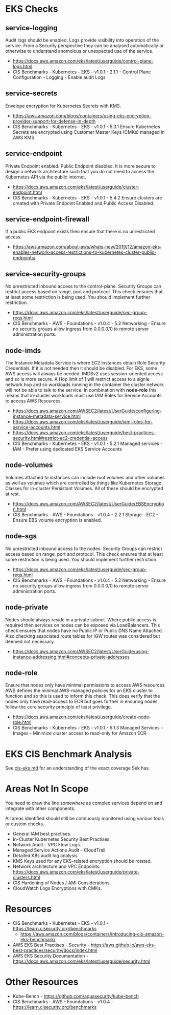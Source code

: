 # EKS Checks

## service-logging
Audit logs should be enabled. Logs provide visibility into operation of the service. From a Security perspective they can be analysed automatically or otherwise to understand anomolous or unexpected use of the service.

* https://docs.aws.amazon.com/eks/latest/userguide/control-plane-logs.html
* CIS Benchmarks - Kubernetes - EKS - v1.0.1 - 2.1.1 - Control Plane Configuration - Logging - Enable audit Logs

## service-secrets
Envelope encryption for Kubernetes Secrets with KMS.

* https://aws.amazon.com/blogs/containers/using-eks-encryption-provider-support-for-defense-in-depth
* CIS Benchmarks - Kubernetes - EKS - v1.0.1 - 5.3.1 Ensure Kubernetes Secrets are encrypted using Customer Master Keys (CMKs) managed in AWS KMS.

## service-endpoint
Private Endpoint enabled. Public Endpoint disabled. It is more secure to design a network architecture such that you do not need to access the Kubernetes API via the public internet.

* https://docs.aws.amazon.com/eks/latest/userguide/cluster-endpoint.html
* CIS Benchmarks - Kubernetes - EKS - v1.0.1 - 5.4.2 Ensure clusters are created with Private Endpoint Enabled and Public Access Disabled.

## service-endpoint-firewall
If a public EKS endpoint exists then ensure that there is no unrestricted access.

* https://aws.amazon.com/about-aws/whats-new/2019/12/amazon-eks-enables-network-access-restrictions-to-kubernetes-cluster-public-endpoints/

## service-security-groups
No unrestricted inbound access to the control-plane. Security Groups can restrict access based on range, port and protocol. This check ensures that at least some restriction is being used. You should implement further restriction.

* https://docs.aws.amazon.com/eks/latest/userguide/sec-group-reqs.html
* CIS Benchmarks - AWS - Foundations - v1.0.4 - 5.2 Networking - Ensure no security groups allow ingress from 0.0.0.0/0 to remote server administration ports.

## node-imds
The Instance Metadata Service is where EC2 Instances obtain Role Security Credentials. If it is not needed then it should be disabled. For EKS, some AWS access will always be needed. IMDSv2 uses session-oriented access and so is more secure. A Hop limit of 1 will restrict access to a signle network hop and so workloads running in the container the cluster network will not be able to talk to the service. In combination with **node-role** this means that in-cluster workloads must use IAM Roles for Service Accounts to access AWS Resources.

* https://docs.aws.amazon.com/AWSEC2/latest/UserGuide/configuring-instance-metadata-service.html
* https://docs.aws.amazon.com/eks/latest/userguide/iam-roles-for-service-accounts.html
* https://docs.aws.amazon.com/eks/latest/userguide/best-practices-security.html#restrict-ec2-credential-access
* CIS Benchmarks - Kubernetes - EKS - v1.0.1 - 5.2.1 Managed services - IAM - Prefer using dedicated EKS Service Accounts

## node-volumes
Volumes attached to instances can include root volumes and other volumes as well as volumes which are controlled by things like Kubernetes Storage Classes for in-cluster Persistant Volumes. All of these should be encrypted at rest.

* https://docs.aws.amazon.com/AWSEC2/latest/UserGuide/EBSEncryption.html
* CIS Benchmarks - AWS - Foundations - v1.0.4 - 2.2.1 Storage - EC2 - Ensure EBS volume encryption is enabled.

## node-sgs
No unrestricted inbound access to the nodes. Security Groups can restrict access based on range, port and protocol. This check ensures that at least some restriction is being used. You should implement further restriction.

* https://docs.aws.amazon.com/eks/latest/userguide/sec-group-reqs.html
* CIS Benchmarks - AWS - Foundations - v1.0.4 - 5.2 Networking - Ensure no security groups allow ingress from 0.0.0.0/0 to remote server administration ports.

## node-private
Nodes should always reside in a private subnet. Where public access is required then services on nodes can be exposed via LoadBalancers. This check ensures that nodes have no Public IP or Public DNS Name Attached. Also checking associated route tables for IGW routes was considered but deemed not necessary.

* https://docs.aws.amazon.com/AWSEC2/latest/UserGuide/using-instance-addressing.html#concepts-private-addresses

## node-role
Ensure that nodes only have minimal permissions to access AWS resources. AWS defines the minimal AWS-managed policies for an EKS cluster to function and so this is used to inform this check. This does verify that the nodes only have read-access to ECR but goes further in ensuring nodes follow the core security principle of least privilege.

* https://docs.aws.amazon.com/eks/latest/userguide/create-node-role.html
* CIS Benchmarks - Kubernetes - EKS - v1.0.1 - 5.1.3 Managed Services - Images - Minimize cluster access to read-only for Amazon ECR


# EKS CIS Benchmark Analysis
See [cis-eks.md](cis-eks.md) for an understanding of the exact coverage Sek has.


# Areas Not In Scope
You need to draw the line somewhere as complex services depend on and integrate with other components.

All areas identified should still be cotinuously monitored using various tools or custom checks.

* General IAM best practises.
* In-Cluster Kubernetes Security Best Practises.
* Network Audit - VPC Flow Logs.
* Managed Service Actions Audit - CloudTrail.
* Detailed K8s audit log analysis.
* KMS Keys used for any EKS-related encryption should be rotated.
* Network architecture and VPC Endpoints. https://docs.aws.amazon.com/eks/latest/userguide/private-clusters.html
* CIS Hardening of Nodes / AMI Considerations.
* CloudWatch Logs Encryptions with CMKs.


# Resources
* CIS Benchmarks - Kubernetes - EKS - v1.0.1 - https://learn.cisecurity.org/benchmarks
    * https://aws.amazon.com/blogs/containers/introducing-cis-amazon-eks-benchmark/
* AWS EKS Best Practises - Security - https://aws.github.io/aws-eks-best-practices/security/docs/index.html
* AWS EKS Security Documentation - https://docs.aws.amazon.com/eks/latest/userguide/security.html


# Other Resources
* Kube-Bench - https://github.com/aquasecurity/kube-bench
* CIS Benchmarks - AWS - Foundations - v1.0.4 - https://learn.cisecurity.org/benchmarks
